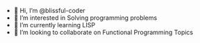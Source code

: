 - 👋 Hi, I’m @blissful-coder
- 👀 I’m interested in Solving programming problems
- 🌱 I’m currently learning LISP
- 💞️ I’m looking to collaborate on Functional Programming Topics


<!---
blissful-coder/blissful-coder is a ✨ special ✨ repository because its `README.md` (this file) appears on your GitHub profile.
You can click the Preview link to take a look at your changes.
--->
